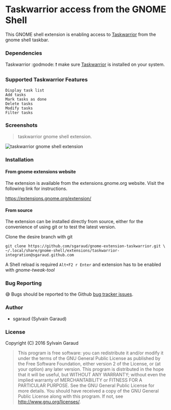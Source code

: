 # Taskwarrior access from the GNOME Shell

This GNOME shell extension is enabling access to [Taskwarrior](https://taskwarrior.org/) from the gnome shell taskbar.

### Dependencies

Taskwarrior :godmode: :exclamation: 
make sure [Taskwarrior](https://taskwarrior.org/download/) is installed on your system.

### Supported Taskwarrior Features

    Display task list
    Add tasks
    Mark tasks as done
    Delete tasks
    Modify tasks
    Filter tasks

### Screenshots

> taskwarrior gnome shell extension.

![taskwarrior gnome shell extension](taskwarriorgnomeshell.png?raw=true
 "taskwarrior gnome shell extension")

### Installation

#### From gnome extensions website

The extension is available from the extensions.gnome.org website. Visit the following link for
instructions.

https://extensions.gnome.org/extension/

#### From source

The extension can be installed directly from source,
either for the convenience of using git or to test the latest version.

Clone the desire branch with git

    git clone https://github.com/sgaraud/gnome-extension-taskwarrior.git \
    ~/.local/share/gnome-shell/extensions/taskwarrior-integration@sgaraud.github.com

A Shell reload is required <code>Alt+F2 r Enter</code> and extension
has to be enabled with *gnome-tweak-tool*

### Bug Reporting

:sweat_smile: Bugs should be reported to the Github [bug tracker
issues](https://github.com/sgaraud/gnome-extension-taskwarrior/issues).

### Author

  * sgaraud (Sylvain Garaud)

### License

Copyright (C) 2016 Sylvain Garaud

> This program is free software: you can redistribute it and/or modify it under the terms of the GNU General Public 
> License as published by the Free Software Foundation, either version 2 of the License, or (at your option) any later
> version.
> This program is distributed in the hope that it will be useful, but WITHOUT ANY WARRANTY; without even the implied
> warranty of MERCHANTABILITY or FITNESS FOR A PARTICULAR PURPOSE. See the GNU General Public License for more details.
> You should have received a copy of the GNU General Public License along with this program.
> If not, see http://www.gnu.org/licenses/.

